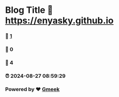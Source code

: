 # Blog Title :link: https://enyasky.github.io 
### :page_facing_up: [1](https://enyasky.github.io/tag.html) 
### :speech_balloon: 0 
### :hibiscus: 4 
### :alarm_clock: 2024-08-27 08:59:29 
### Powered by :heart: [Gmeek](https://github.com/Meekdai/Gmeek)
